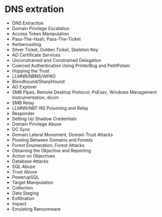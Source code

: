 # DNS extration

* DNS Extraction
* Domain Privilege Escalation
* Access Token Manipulation
* Pass-The-Hash, Pass-The-Ticket
* Kerberoasting
* Silver Ticket, Golden Ticket, Skeleton Key
* AD Certificate Services
* Unconstrained and Constrained Delegation
* Coerced Authentication Using PrinterBug and PetitPotam
* Hopping the Trust
* LLMNR/NBNS/WPAD
* Bloodhound/SharpHound
* AD Explorer
* SMB Pipes, Remote Desktop Protocol, PsExec, Windows Management Instrumentation, dcom
* SMB Relay
* LLMNR/NBT-NS Poisoning and Relay
* Responder
* Setting Up Shadow Credentials
* Domain Privilege Abuse
* DC Sync
* Domain Lateral Movement, Domain Trust Attacks
* Pivoting Between Domains and Forests
* Forest Enumeration, Forest Attacks
* Obtaining the Objective and Reporting
* Action on Objectives
* Database Attacks
* SQL Abuse
* Trust Abuse
* PowerupSQL
* Target Manipulation
* Collection
* Data Staging
* Exfiltration
* Impact
* Emulating Ransomware
